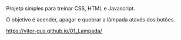 Projetp simples para treinar CSS, HTML e Javascript.

O objetivo é acender, apagar e quebrar a lâmpada atavés dos botões.

https://vitor-gus.github.io/01_Lampada/
